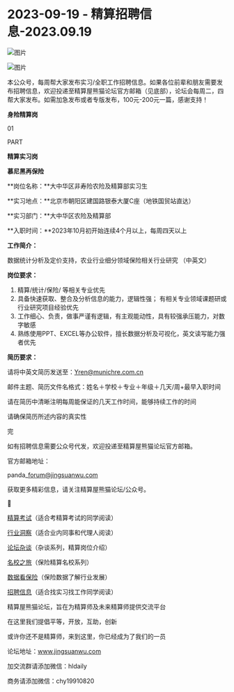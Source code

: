 # 2023-09-19 - 精算招聘信息-2023.09.19

![图片](https://mmbiz.qpic.cn/mmbiz_jpg/PVTr5cqOmdsiaicIRGthO3IhpdkibrFUWVU1xAtP9ZY24c0vAhCVJo55thjfrfia19NvibyVvich2UW9I8vGCty5LxNw/640?wx_fmt=jpeg&tp=webp&wxfrom=5&wx_lazy=1)

![图片](https://mmbiz.qpic.cn/mmbiz_png/7QRTvkK2qC63c02mKcsfAaJ8sNcicTvg22UkHHibvKiasFS9FS6E4FeV0Dibe7as7h4tm8p7EfNfI06adlGbL2icYjw/640?wx_fmt=png&tp=webp&wxfrom=5&wx_lazy=1)

本公众号，每周帮大家发布实习/全职工作招聘信息。如果各位前辈和朋友需要发布招聘信息，欢迎投递至精算屋熊猫论坛官方邮箱（见底部），论坛会每周二，四帮大家发布。如需加急发布或者专版发布，100元-200元一篇，感谢支持！

**身险精算岗**

01

PART

**精算实习岗**

**慕尼黑再保险**

**岗位名称：**大中华区非寿险农险及精算部实习生

**实习地点：**北京市朝阳区建国路银泰大厦C座（地铁国贸站直达）

**实习部门：**大中华区农险及精算部

**入职时间：**2023年10月初开始连续4个月以上，每周四天以上

**工作简介：**

数据统计分析及定价支持，农业行业细分领域保险相关行业研究 （中英文）

**岗位要求：**

1. 精算/统计/保险/ 等相关专业优先
2. 具备快速获取、整合及分析信息的能力，逻辑性强； 有相关专业领域课题研或行业研究项目经验优先
3. 工作细心、负责，做事严谨有逻辑，有主观能动性，具有较强承压能力，对数字敏感
4. 熟练使用PPT、EXCEL等办公软件，擅长数据分析及可视化，英文读写能力强者优先

**简历要求：**

请将中英文简历发送至：Yren@munichre.com.cn

邮件主题、简历文件名格式：姓名＋学校＋专业＋年级＋几天/周+最早入职时间

请在简历中清晰注明每周能保证的几天工作时间，能够持续工作的时间

请确保简历所述内容的真实性


完

如有招聘信息需要公众号代发，欢迎投递至精算屋熊猫论坛官方邮箱。

官方邮箱地址：

panda\_forum@jingsuanwu.com

获取更多精彩信息，请关注精算屋熊猫论坛/公众号。


👀

[精算考试](https://mp.weixin.qq.com/mp/appmsgalbum?__biz=MzIyMjA5MzUwMg==&action=getalbum&album_id=1466144252454764546#wechat_redirect)（适合考精算考试的同学阅读）

[行业洞察](https://mp.weixin.qq.com/mp/appmsgalbum?__biz=MzIyMjA5MzUwMg==&action=getalbum&album_id=1466140974488748032#wechat_redirect)（适合业内同事和代理人阅读）

[论坛杂谈](https://mp.weixin.qq.com/mp/appmsgalbum?__biz=MzIyMjA5MzUwMg==&action=getalbum&album_id=1466151460148084736#wechat_redirect)（杂谈系列，精算岗位介绍）

[名校之旅](https://mp.weixin.qq.com/mp/appmsgalbum?__biz=MzIyMjA5MzUwMg==&action=getalbum&album_id=1466147283460161538#wechat_redirect)（保险精算名校系列）

[数据看保险](https://mp.weixin.qq.com/mp/appmsgalbum?__biz=MzIyMjA5MzUwMg==&action=getalbum&album_id=2002358913534328835#wechat_redirect)（保险数据了解行业发展）

[招聘信息](https://mp.weixin.qq.com/mp/appmsgalbum?__biz=MzIyMjA5MzUwMg==&action=getalbum&album_id=1466154141080092675#wechat_redirect)（适合找实习找工作同学阅读）

精算屋熊猫论坛，旨在为精算师及未来精算师提供交流平台

在这里我们提倡平等，开放，互助，创新

或许你还不是精算师，来到这里，你已经成为了我们的一员

论坛地址：www.jingsuanwu.com

加交流群请添加微信：hldaily

商务请添加微信：chy19910820